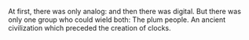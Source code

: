 At first, there was only analog:
and then there was digital.
But there was only one group who could wield both:
The plum people. An ancient civilization which preceded the creation of clocks.








